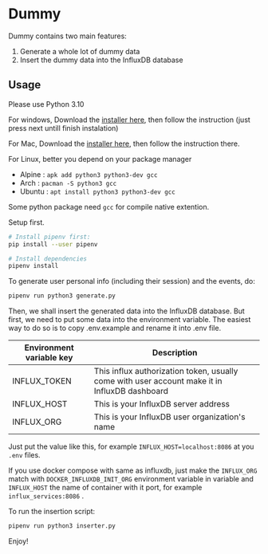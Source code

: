 # Dummy

Dummy contains two main features:
1. Generate a whole lot of dummy data
2. Insert the dummy data into the InfluxDB database

## Usage

Please use Python 3.10

For windows, Download the [installer here](https://www.python.org/ftp/python/3.10.0/python-3.10.0-amd64.exe), then follow the instruction (just press next untill finish instalation)

For Mac, Download the [installer here](https://www.python.org/ftp/python/3.10.0/python-3.10.0post2-macos11.pkg), then follow the instruction there.

For Linux, better you depend on your package manager 

- Alpine : `apk add python3 python3-dev gcc`
- Arch : `pacman -S python3 gcc`
- Ubuntu : `apt install python3 python3-dev gcc`

Some python package need `gcc` for compile native extention.

Setup first.

```sh
# Install pipenv first:
pip install --user pipenv

# Install dependencies
pipenv install
```

To generate user personal info (including their session) and the events, do:
```sh
pipenv run python3 generate.py
```

Then, we shall insert the generated data into the InfluxDB database. But first,
we need to put some data into the environment variable. The easiest way to do
so is to copy .env.example and rename it into .env file.

|  Environment variable key | Description |
|--|--|
| INFLUX_TOKEN | This influx authorization token, usually come with user account make it in InfluxDB dashboard |
| INFLUX_HOST | This is your InfluxDB server address |
| INFLUX_ORG |  This is your InfluxDB user organization's name  |

Just put the value like this, for example `INFLUX_HOST=localhost:8086` at you `.env` files.

If you use docker compose with same as influxdb, just make the `INFLUX_ORG` match with `DOCKER_INFLUXDB_INIT_ORG` environment variable in variable and `INFLUX_HOST` the name of container with it port, for example `influx_services:8086` .

To run the insertion script:

```sh
pipenv run python3 inserter.py
```

Enjoy!
